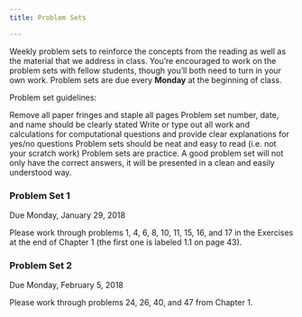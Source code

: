 ```yaml
---
title: Problem Sets

---
```


Weekly problem sets to reinforce the concepts from the reading as well as the material that we address in class. You’re encouraged to work on the problem sets with fellow students, though you’ll both need to turn in your own work. Problem sets are due every **Monday** at the beginning of class.

Problem set guidelines:

Remove all paper fringes and staple all pages
Problem set number, date, and name should be clearly stated
Write or type out all work and calculations for computational questions and provide clear explanations for yes/no questions
Problem sets should be neat and easy to read (i.e. not your scratch work)
Problem sets are practice. A good problem set will not only have the correct answers, it will be presented in a clean and easily understood way.

### Problem Set 1
Due Monday, January 29, 2018

Please work through problems 1, 4, 6, 8, 10, 11, 15, 16, and 17 in the Exercises at the end of Chapter 1 (the first one is labeled 1.1 on page 43).


### Problem Set 2
Due Monday, February 5, 2018

Please work through problems 24, 26, 40, and 47 from Chapter 1.
